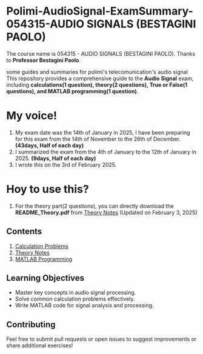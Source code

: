 # Polimi-AudioSignal-ExamSummary-054315-AUDIO SIGNALS (BESTAGINI PAOLO)
The course name is 054315 - AUDIO SIGNALS (BESTAGINI PAOLO).
Thanks to **Professor Bestagini Paolo**.

some guides and summaries for polimi's telecomunication's audio signal
This repository provides a comprehensive guide to the **Audio Signal** exam, including **calculations(1 question), theory(2 questions), True or False(1 questions), and MATLAB programming(1 question)**.

# My voice!
1.	My exam date was the 14th of January in 2025, I have been preparing for this exam from the 14th of November to the 26th of December. **(43days, Half of each day)**
2.	I summarized the exam from the 4th of January to the 12th of January in 2025. **(9days, Half of each day)**
3.	I wrote this on the 3rd of February 2025.

# Hoy to use this?
1.  For the theory part(2 questions), you can directly download  the **README_Theory.pdf** from [Theory Notes](Theory_Notes/README_Theory.pdf) (Updated on February 3, 2025)


## Contents
1. [Calculation Problems](problems/calculations.md)
2. [Theory Notes](Theory_Notes)
3. [MATLAB Programming](code/matlab-examples/README.md)


## Learning Objectives
- Master key concepts in audio signal processing.
- Solve common calculation problems effectively.
- Write MATLAB code for signal analysis and processing.

## Contributing
Feel free to submit pull requests or open issues to suggest improvements or share additional exercises!
